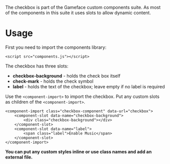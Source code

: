 The checkbox is part of the Gameface custom components suite. As most of the components in this suite it uses slots to allow dynamic content.


Usage
===================
First you need to import the components library:

~~~~{.html}
<script src="components.js"></script>
~~~~

The checkbox has three slots:
- **checkbox-background** - holds the check box itself
- **check-mark** - holds the check symbol
- **label** - holds the text of the checkbox; leave empty if no label is required

Use the `<component-import>` to import the checkbox. Put any custom slots as children of the `<component-import>`.

~~~~{.html}
<component-import class="checkbox-component" data-url="checkbox">
    <component-slot data-name="checkbox-background">
        <div class="checkbox-background"></div>
    </component-slot>
    <component-slot data-name="label">
        <span class="label">Enable Music</span>
    </component-slot>
</component-import>
~~~~


**You can put any custom styles inline or use class names and add an external file.**